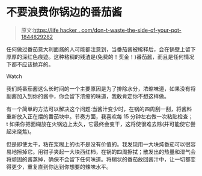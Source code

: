 # 不要浪费你锅边的番茄酱

> 原文:[https://life hacker . com/don-t-waste-the-side-of-your-pot-1844829282](https://lifehacker.com/dont-waste-the-tomato-paste-on-the-side-of-your-pot-1844829282)

任何做过番茄意大利面酱的人可能都注意到，当番茄酱被稀释后，会在锅壁上留下厚厚的深红色痕迹。这种粘稠的残渣是(免费的！奖金！)番茄酱，而且是任何情况下都不应该抛弃的。

Watch

我们炖番茄酱这么长时间的一个主要原因是为了排除水分，浓缩味道，如果没有将副酱加入到你的酱中，你会留下浓缩的味道，我敢肯定你不想这样做。

有一个简单的方法可以解决这个问题:当酱汁变少时，在锅的四周刮一刮，将酱料重新放入正在煨的番茄块中。节奏方面，我喜欢每 15 分钟左右做一次粘贴检查； t 如果你把面糊放在火锅边上太久，它最终会变干，这将使很难去除(并可能使它尝起来烧焦)。

但是即使太干，粘在浆糊上的也不是没有价值的。我发现用一大块炖番茄可以很容易地擦掉它。用钳子夹起一大块西红柿，在锅的四周擦拭；散发出的热量和湿气会将顽固的酱蒸掉，确保不会留下任何味道。将糊状的番茄放回酱汁中，让一切都变得更少，重复直到你达到你想要的辣味水平。